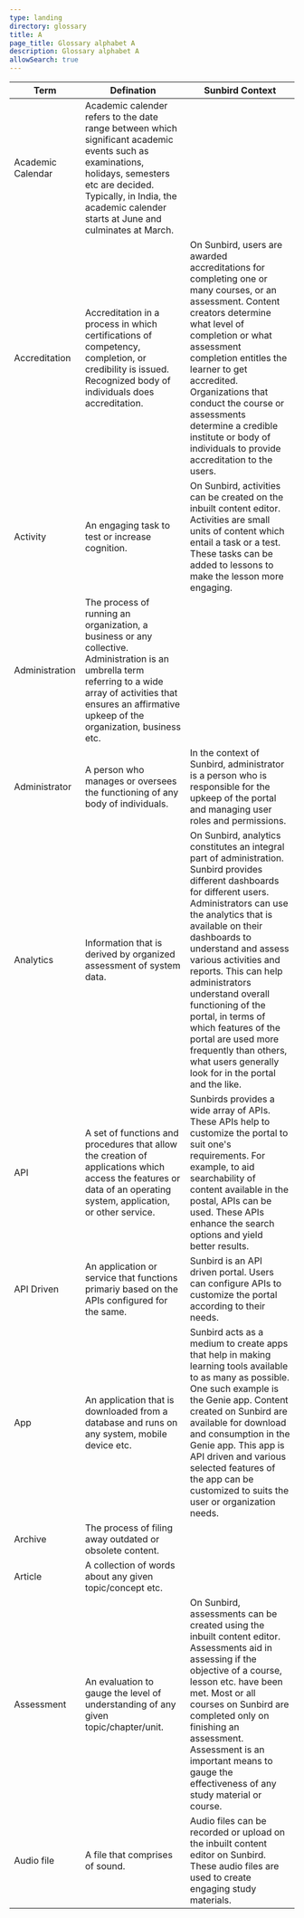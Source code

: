 ```yaml
---
type: landing
directory: glossary
title: A
page_title: Glossary alphabet A
description: Glossary alphabet A
allowSearch: true
---
```

Term | Defination |Sunbird Context
-----|------------|-----------------
Academic Calendar   |Academic calender refers to the date range between which significant academic events such as examinations, holidays, semesters etc are decided. Typically, in India, the academic calender starts at June and culminates at March.  |
Accreditation   |Accreditation in a process in which certifications of competency, completion, or credibility is issued. Recognized body of individuals does accreditation.  |On Sunbird, users are awarded accreditations for completing one or many courses, or an assessment. Content creators determine what level of completion or what assessment completion entitles the learner to get accredited. Organizations that conduct the course or assessments determine a credible institute or body of individuals to provide accreditation to the users.
Activity    |An engaging task to test or increase cognition.     |On Sunbird, activities can be created on the inbuilt content editor. Activities are small units of content which entail a task or a test. These tasks can be added to lessons to make the lesson more engaging.
Administration  |The process of running an organization, a business or any collective. Administration is an umbrella term referring to a wide array of activities that ensures an affirmative upkeep of the organization, business etc.  |
Administrator   |A person who manages or oversees the functioning of any body of individuals.    |In the context of Sunbird, administrator is a person who is responsible for the upkeep of the portal and managing user roles and permissions.
Analytics   |Information that is derived by organized assessment of system data.  |On Sunbird, analytics constitutes an integral part of administration. Sunbird provides different dashboards for different users. Administrators can use the analytics that is available on their dashboards to understand and assess various activities and reports. This can help administrators understand overall functioning of the portal, in terms of which features of the portal are used more frequently than others, what users generally look for in the portal and the like.
API |A set of functions and procedures that allow the creation of applications which access the features or data of an operating system, application, or other service. |Sunbirds provides a wide array of APIs. These APIs help to customize the portal to suit one's requirements. For example, to aid searchability of content available in the postal, APIs can be used. These APIs enhance the search options and yield better results.
API Driven  |An application or service that functions primariy based on the APIs configured for the same.    |Sunbird is an API driven portal. Users can configure APIs to customize the portal according to their needs.
App |An application that is downloaded from a database and runs on any system, mobile device etc.    |Sunbird acts as a medium to create apps that help in making learning tools available to as many as possible. One such example is the Genie app. Content created on Sunbird are available for download and consumption in the Genie app. This app is API driven and various selected features of the app can be customized to suits the user or organization needs.
Archive |The process of filing away outdated or obsolete content.    |
Article |A collection of words about any given topic/concept etc.    |
Assessment  |An evaluation to gauge the level of understanding of any given topic/chapter/unit.  |On Sunbird, assessments can be created using the inbuilt content editor. Assessments aid in assessing if the objective of a course, lesson etc. have been met. Most or all courses on Sunbird are completed only on finishing an assessment. Assessment is an important means to gauge the effectiveness of any study material or course.
Audio file  |A file that comprises of sound. |Audio files can be recorded or upload on the inbuilt content editor on Sunbird. These audio files are used to create engaging study materials.
